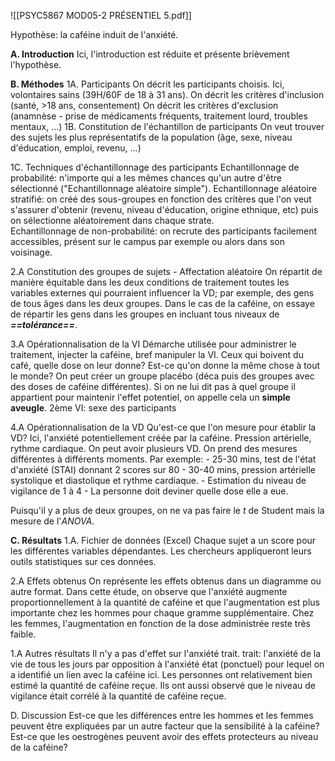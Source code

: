 ![[PSYC5867 MOD05-2 PRÉSENTIEL 5.pdf]]

Hypothèse: la caféine induit de l'anxiété.

**A. Introduction**
Ici, l'introduction est réduite et présente brièvement l'hypothèse.

**B. Méthodes**
1A. Participants
	On décrit les participants choisis. Ici, volontaires sains (39H/60F de 18 à 31 ans).
	On décrit les critères d'inclusion (santé, >18 ans, consentement)
	On décrit les critères d'exclusion (anamnèse - prise de médicaments fréquents, traitement lourd, troubles mentaux, ...)
1B. Constitution de l'échantillon de participants
	On veut trouver des sujets les plus représentatifs de la population (âge, sexe, niveau d'éducation, emploi, revenu, ...)

1C. Techniques d'échantillonnage des participants
	Echantillonnage de probabilité: n'importe qui a les mêmes chances qu'un autre d'être sélectionné ("Echantillonnage aléatoire simple").
	Echantillonnage aléatoire stratifié: on créé des sous-groupes en fonction des critères que l'on veut s'assurer d'obtenir (revenu, niveau d'éducation, origine ethnique, etc) puis on sélectionne aléatoirement dans chaque strate.	
	Echantillonnage de non-probabilité: on recrute des participants facilement accessibles, présent sur le campus par exemple ou alors dans son voisinage. 

2.A Constitution des groupes de sujets - Affectation aléatoire
	On répartit de manière équitable dans les deux conditions de traitement toutes les variables externes qui pourraient influencer la VD; par exemple, des gens de tous âges dans les deux groupes. 
	Dans le cas de la caféine, on essaye de répartir les gens dans les groupes en incluant tous niveaux de ***==tolérance==***.

3.A Opérationnalisation de la VI
	Démarche utilisée pour administrer le traitement, injecter la caféine, bref manipuler la VI. Ceux qui boivent du café, quelle dose on leur donne? Est-ce qu'on donne la même chose à tout le monde? 
	On peut créer un groupe placébo (déca puis des groupes avec des doses de caféine différentes). Si on ne lui dit pas à quel groupe il appartient pour maintenir l'effet potentiel, on appelle cela un **simple aveugle**.
	2ème VI: sexe des participants

4.A Opérationnalisation de la VD
	Qu'est-ce que l'on mesure pour établir la VD? Ici, l'anxiété potentiellement créée par la caféine. Pression artérielle, rythme cardiaque.
	On peut avoir plusieurs VD.
	On prend des mesures différentes à différents moments. Par exemple:
	- 25-30 mins, test de l'état d'anxiété (STAI) donnant 2 scores sur 80
	- 30-40 mins, pression artérielle systolique et diastolique et rythme cardiaque.
	- Estimation du niveau de vigilance de 1 à 4
	- La personne doit deviner quelle dose elle a eue.

Puisqu'il y a plus de deux groupes, on ne va pas faire le $t$ de Student mais la mesure de l'$ANOVA$.

**C. Résultats**
1.A. Fichier de données (Excel)
	Chaque sujet a un score pour les différentes variables dépendantes. Les chercheurs appliqueront leurs outils statistiques sur ces données.

2.A Effets obtenus
	On représente les effets obtenus dans un diagramme ou autre format. 
	Dans cette étude, on observe que l'anxiété augmente proportionnellement à la quantité de caféine et que l'augmentation est plus importante chez les hommes pour chaque gramme supplémentaire. Chez les femmes, l'augmentation en fonction de la dose administrée reste très faible. 

1.A Autres résultats
	Il n'y a pas d'effet sur l'anxiété trait. 
	trait: l'anxiété de la vie de tous les jours par opposition à l'anxiété état (ponctuel) pour lequel on a identifié un lien avec la caféine ici.
	Les personnes ont relativement bien estimé la quantité de caféine reçue. Ils ont aussi observé que le niveau de vigilance était corrélé à la quantité de caféine reçue. 

D. Discussion
	 Est-ce que les différences entre les hommes et les femmes peuvent être expliquées par un autre facteur que la sensibilité à la caféine? Est-ce que les oestrogènes peuvent avoir des effets protecteurs au niveau de la caféine?